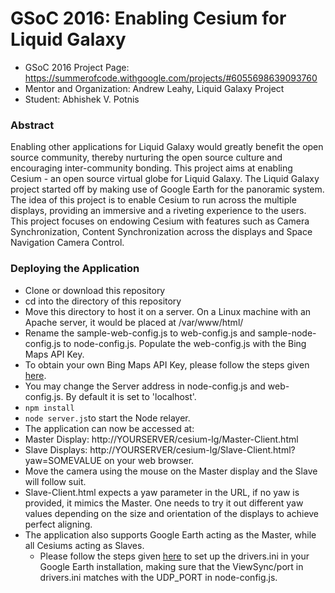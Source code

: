 # GSoC 2016: Enabling Cesium for Liquid Galaxy
* GSoC  2016 Project Page: https://summerofcode.withgoogle.com/projects/#6055698639093760
* Mentor and Organization: Andrew Leahy, Liquid Galaxy Project
* Student: Abhishek V. Potnis

###  Abstract

Enabling other applications for Liquid Galaxy would greatly benefit the open source community, thereby nurturing the open source culture and encouraging inter-community bonding. This project aims at enabling Cesium - an open source virtual globe for Liquid Galaxy. The Liquid Galaxy project started off by making use of Google Earth for the panoramic system. The idea of this project is to enable Cesium to run across the multiple displays, providing an immersive and a riveting experience to the users. This project focuses on endowing Cesium with features such as Camera Synchronization, Content Synchronization across the displays and Space Navigation Camera Control.

### Deploying the Application

* Clone or download this repository
* cd into the directory of this repository
* Move this directory to host it on a server. On a Linux machine with an Apache server, it would be placed at /var/www/html/
* Rename the sample-web-config.js to web-config.js and sample-node-config.js to node-config.js. Populate the web-config.js with the Bing Maps API Key.
 * To obtain your own Bing Maps API Key, please follow the steps given [here](https://msdn.microsoft.com/en-us/library/ff428642.aspx).
 * You may change the Server address in node-config.js and web-config.js. By default it is set to 'localhost'.
* `npm install`
* `node server.js`to start the Node relayer.
*  The application can now be accessed at:
  * Master Display: http://YOURSERVER/cesium-lg/Master-Client.html
  * Slave Displays: http://YOURSERVER/cesium-lg/Slave-Client.html?yaw=SOMEVALUE 
  on your web browser.
* Move the camera using the mouse on the Master display and the Slave will follow suit.
* Slave-Client.html expects a yaw parameter in the URL, if no yaw is provided, it mimics the Master. One needs to try it out different yaw values depending on the size and orientation of the displays to achieve perfect aligning.
* The application also supports Google Earth acting as the Master, while all Cesiums acting as Slaves. 
  * Please follow the steps given [here](https://github.com/LiquidGalaxy/liquid-galaxy/wiki/QuickStart) to set up the drivers.ini in your Google Earth installation, making sure that the ViewSync/port in drivers.ini  matches with the UDP_PORT in node-config.js.


